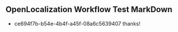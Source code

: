 ## OpenLocalization Workflow Test MarkDown
* ce694f7b-b54e-4b4f-a45f-08a6c5639407 thanks!

<!--HONumber=Aug16_HO3-->


